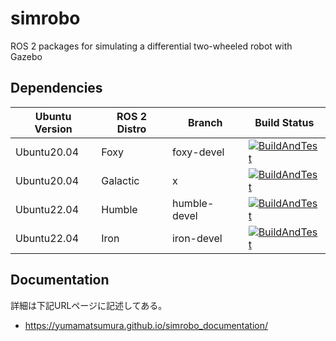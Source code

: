 # simrobo

  ROS 2 packages for simulating a differential two-wheeled robot with Gazebo

## Dependencies

Ubuntu Version | ROS 2 Distro | Branch | Build Status
--- | --- | --- | ---
Ubuntu20.04 | Foxy | foxy-devel | [![BuildAndTest](https://img.shields.io/github/actions/workflow/status/YumaMatsumura/simrobo/build.yml?branch=foxy-devel)](https://github.com/YumaMatsumura/simrobo/actions/workflows/build.yml)
Ubuntu20.04 | Galactic | x | [![BuildAndTest](https://img.shields.io/github/actions/workflow/status/YumaMatsumura/simrobo/build.yml?branch=galactic-devel)](https://github.com/YumaMatsumura/simrobo/actions/workflows/build.yml)
Ubuntu22.04 | Humble | humble-devel | [![BuildAndTest](https://img.shields.io/github/actions/workflow/status/YumaMatsumura/simrobo/build.yml?branch=humble-devel)](https://github.com/YumaMatsumura/simrobo/actions/workflows/build.yml)
Ubuntu22.04 | Iron | iron-devel | [![BuildAndTest](https://img.shields.io/github/actions/workflow/status/YumaMatsumura/simrobo/build.yml?branch=iron-devel)](https://github.com/YumaMatsumura/simrobo/actions/workflows/build.yaml)

## Documentation

詳細は下記URLページに記述してある。

* <https://yumamatsumura.github.io/simrobo_documentation/>
